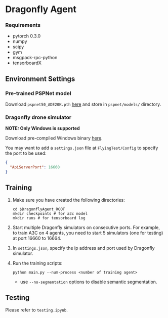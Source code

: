 # Dragonfly Agent

### Requirements

* pytorch 0.3.0
* numpy
* scipy
* gym
* msgpack-rpc-python
* tensorboardX

## Environment Settings

### Pre-trained PSPNet model

Download `pspnet50_ADE20K.pth`
[here](https://drive.google.com/open?id=1lB-ABBLghNvhrZQ2ziAjypmRaMD-oFHw)
and store in `pspnet/models/` directory.

### Dragonfly drone simulator

**NOTE: Only Windows is supported**

Download pre-compiled Windows binary
[here](https://github.com/kuanting/dragonfly).

You may want to add a `settings.json` file at `FlyingTest/Config` to specify
the port to be used:
```json
{
  "ApiServerPort": 16660
}
```

## Training

1. Make sure you have created the following directories:
    ```shell
    cd $DragonflyAgent_ROOT
    mkdir checkpoints # for a3c model
    mkdir runs # for tensorboard log
    ```

2. Start multiple Dragonfly simulators on consecutive ports.
For example, to train A3C on 4 agents, you need to start 5 simulators
(one for testing) at port 16660 to 16664.

3. In `settings.json`, specify the ip address and port used by Dragonfly simulator.

4. Run the training scripts:
    ```shell
    python main.py --num-process <number of training agent> 
    ```
    - use `--no-segmentation` options to disable semantic segmentation.

## Testing

Please refer to `testing.ipynb`.
